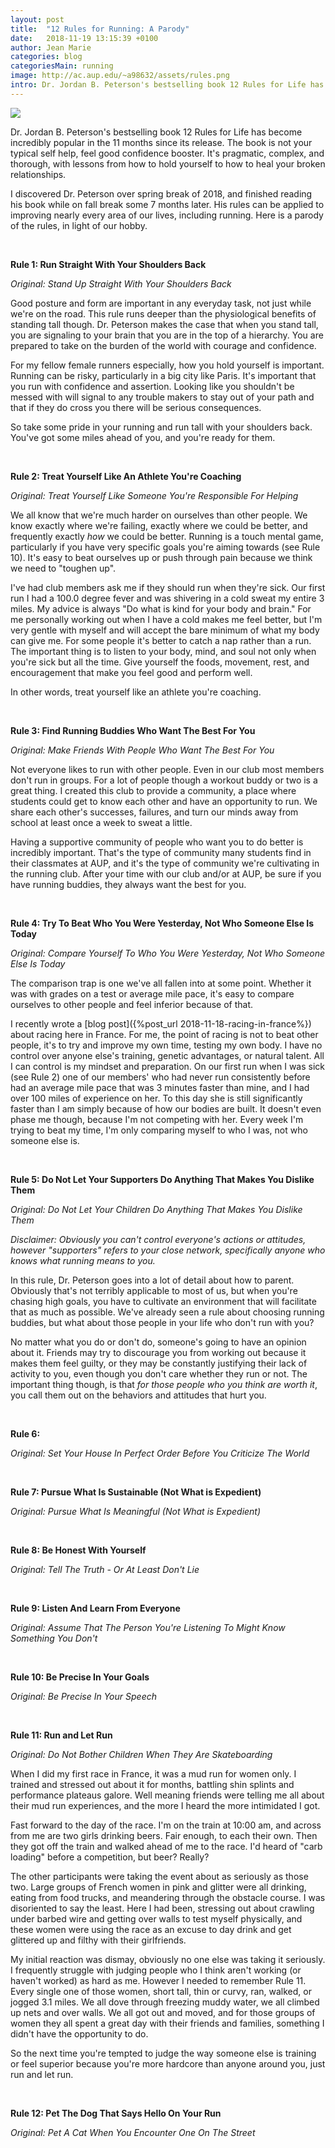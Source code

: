 ```yaml
---
layout: post
title:  "12 Rules for Running: A Parody"
date:   2018-11-19 13:15:39 +0100
author: Jean Marie
categories: blog
categoriesMain: running
image: http://ac.aup.edu/~a98632/assets/rules.png
intro: Dr. Jordan B. Peterson's bestselling book 12 Rules for Life has become incredibly popular in the 11 months since its release
---
```


<img src="http://ac.aup.edu/~a98632/assets/rules.png">

Dr. Jordan B. Peterson's bestselling book 12 Rules for Life has become incredibly popular in the 11 months since its release. The book is not your typical self help, feel good confidence booster. It's pragmatic, complex, and thorough, with lessons from how to hold yourself to how to heal your broken relationships.

I discovered Dr. Peterson over spring break of 2018, and finished reading his book while on fall break some 7 months later. His rules can be applied to improving nearly every area of our lives, including running. Here is a parody of the rules, in light of our hobby.

&nbsp;

**Rule 1: Run Straight With Your Shoulders Back**

*Original: Stand Up Straight With Your Shoulders Back*

Good posture and form are important in any everyday task, not just while we're on the road. This rule runs deeper than the physiological benefits of standing tall though. Dr. Peterson makes the case that when you stand tall, you are signaling to your brain that you are in the top of a hierarchy. You are prepared to take on the burden of the world with courage and confidence.

For my fellow female runners especially, how you hold yourself is important. Running can be risky, particularly in a big city like Paris. It's important that you run with confidence and assertion. Looking like you shouldn't be messed with will signal to any trouble makers to stay out of your path and that if they do cross you there will be serious consequences.

So take some pride in your running and run tall with your shoulders back. You've got some miles ahead of you, and you're ready for them.

&nbsp;

**Rule 2: Treat Yourself Like An Athlete You're Coaching**

*Original: Treat Yourself Like Someone You're Responsible For Helping*

We all know that we're much harder on ourselves than other people. We know exactly where we're failing, exactly where we could be better, and frequently exactly *how* we could be better. Running is a touch mental game, particularly if you have very specific goals you're aiming towards (see Rule 10). It's easy to beat ourselves up or push through pain because we think we need to "toughen up".

I've had club members ask me if they should run when they're sick. Our first run I had a 100.0 degree fever and was shivering in a cold sweat my entire 3 miles. My advice is always "Do what is kind for your body and brain." For me personally working out when I have a cold makes me feel better, but I'm very gentle with myself and will accept the bare minimum of what my body can give me. For some people it's better to catch a nap rather than a run. The important thing is to listen to your body, mind, and soul not only when you're sick but all the time. Give yourself the foods, movement, rest, and encouragement that make you feel good and perform well.

In other words, treat yourself like an athlete you're coaching.

&nbsp;

**Rule 3: Find Running Buddies Who Want The Best For You**

*Original: Make Friends With People Who Want The Best For You*

Not everyone likes to run with other people. Even in our club most members don't run in groups. For a lot of people though a workout buddy or two is a great thing. I created this club to provide a community, a place where students could get to know each other and have an opportunity to run. We share each other's successes, failures, and turn our minds away from school at least once a week to sweat a little.

Having a supportive community of people who want you to do better is incredibly important. That's the type of community many students find in their classmates at AUP, and it's the type of community we're cultivating in the running club. After your time with our club and/or at AUP, be sure if you have running buddies, they always want the best for you.

&nbsp;

**Rule 4: Try To Beat Who You Were Yesterday, Not Who Someone Else Is Today**

*Original: Compare Yourself To Who You Were Yesterday, Not Who Someone Else Is Today*

The comparison trap is one we've all fallen into at some point. Whether it was with grades on a test or average mile pace, it's easy to compare ourselves to other people and feel inferior because of that.

I recently wrote a [blog post]({%post_url 2018-11-18-racing-in-france%}) about racing here in France. For me, the point of racing is not to beat other people, it's to try and improve my own time, testing my own body. I have no control over anyone else's training, genetic advantages, or natural talent. All I can control is my mindset and preparation. On our first run when I was sick (see Rule 2) one of our members' who had never run consistently before had an average mile pace that was 3 minutes faster than mine, and I had over 100 miles of experience on her. To this day she is still significantly faster than I am simply because of how our bodies are built. It doesn't even phase me though, because I'm not competing with her. Every week I'm trying to beat my time, I'm only comparing myself to who I was, not who someone else is.

&nbsp;

**Rule 5: Do Not Let Your Supporters Do Anything That Makes You Dislike Them**

*Original: Do Not Let Your Children Do Anything That Makes You Dislike Them*

*Disclaimer: Obviously you can't control everyone's actions or attitudes, however "supporters" refers to your close network, specifically anyone who knows what running means to you.*

In this rule, Dr. Peterson goes into a lot of detail about how to parent. Obviously that's not terribly applicable to most of us, but when you're chasing high goals, you have to cultivate an environment that will facilitate that as much as possible. We've already seen a rule about choosing running buddies, but what about those people in your life who don't run with you?

No matter what you do or don't do, someone's going to have an opinion about it. Friends may try to discourage you from working out because it makes them feel guilty, or they may be constantly justifying their lack of activity to you, even though you don't care whether they run or not. The important thing though, is that *for those people who you think are worth it*, you call them out on the behaviors and attitudes that hurt you.


&nbsp;

**Rule 6:**

*Original: Set Your House In Perfect Order Before You Criticize The World*

&nbsp;

**Rule 7: Pursue What Is Sustainable (Not What is Expedient)**

*Original: Pursue What Is Meaningful (Not What is Expedient)*

&nbsp;

**Rule 8: Be Honest With Yourself**

*Original: Tell The Truth - Or At Least Don't Lie*

&nbsp;

**Rule 9: Listen And Learn From Everyone**

*Original: Assume That The Person You're Listening To Might Know Something You Don't*

&nbsp;

**Rule 10: Be Precise In Your Goals**

*Original: Be Precise In Your Speech*

&nbsp;

**Rule 11: Run and Let Run**

*Original: Do Not Bother Children When They Are Skateboarding*

When I did my first race in France, it was a mud run for women only. I trained and stressed out about it for months, battling shin splints and performance plateaus galore. Well meaning friends were telling me all about their mud run experiences, and the more I heard the more intimidated I got.

Fast forward to the day of the race. I'm on the train at 10:00 am, and across from me are two girls drinking beers. Fair enough, to each their own. Then they got off the train and walked ahead of me to the race. I'd heard of "carb loading" before a competition, but beer? Really?

The other participants were taking the event about as seriously as those two. Large groups of French women in pink and glitter were all drinking, eating from food trucks, and meandering through the obstacle course. I was disoriented to say the least. Here I had been, stressing out about crawling under barbed wire and getting over walls to test myself physically, and these women were using the race as an excuse to day drink and get glittered up and filthy with their girlfriends.

My initial reaction was dismay, obviously no one else was taking it seriously. I frequently struggle with judging people who I think aren't working (or haven't worked) as hard as me. However I needed to remember Rule 11. Every single one of those women, short tall, thin or curvy, ran, walked, or jogged 3.1 miles. We all dove through freezing muddy water, we all climbed up nets and over walls. We all got out and moved, and for those groups of women they all spent a great day with their friends and families, something I didn't have the opportunity to do.

So the next time you're tempted to judge the way someone else is training or feel superior because you're more hardcore than anyone around you, just run and let run.

&nbsp;

**Rule 12: Pet The Dog That Says Hello On Your Run**

*Original: Pet A Cat When You Encounter One On The Street*
